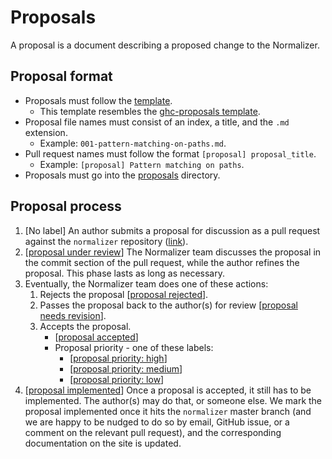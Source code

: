 # Proposals

A proposal is a document describing a proposed change to the Normalizer.

## Proposal format

- Proposals must follow the [template](./000-template.md).
  - This template resembles the [ghc-proposals template](https://github.com/ghc-proposals/ghc-proposals/blob/master/proposals/0000-template.md).
- Proposal file names must consist of an index, a title, and the `.md` extension.
  - Example: `001-pattern-matching-on-paths.md`.
- Pull request names must follow the format `[proposal] proposal_title`.
  - Example: `[proposal] Pattern matching on paths`.
- Proposals must go into the [proposals](./) directory.

## Proposal process

1. [No label] An author submits a proposal for discussion as a pull request against the `normalizer` repository ([link](https://github.com/objectionary/eo-phi-normalizer)).
1. [[proposal under review](https://github.com/objectionary/eo-phi-normalizer/labels/proposal%20under%20review)] The Normalizer team discusses the proposal in the commit section of the pull request, while the author refines the proposal. This phase lasts as long as necessary.
1. Eventually, the Normalizer team does one of these actions:
   1. Rejects the proposal [[proposal rejected](https://github.com/objectionary/eo-phi-normalizer/labels/proposal%20rejected)].
   1. Passes the proposal back to the author(s) for review [[proposal needs revision](https://github.com/objectionary/eo-phi-normalizer/labels/Proposal%20needs%20revision)].
   1. Accepts the proposal.
      - [[proposal accepted](https://github.com/objectionary/eo-phi-normalizer/labels/proposal%20accepted)]
      - Proposal priority - one of these labels:
        - [[proposal priority: high](https://github.com/objectionary/eo-phi-normalizer/labels/proposal%20priority%3A%20high)]
        - [[proposal priority: medium](https://github.com/objectionary/eo-phi-normalizer/labels/proposal%20priority%3A%20medium)]
        - [[proposal priority: low](https://github.com/objectionary/eo-phi-normalizer/labels/proposal%20priority%3A%20low)]
1. [[proposal implemented](https://github.com/objectionary/eo-phi-normalizer/labels/proposal%20implemented)] Once a proposal is accepted, it still has to be implemented. The author(s) may do that, or someone else. We mark the proposal implemented once it hits the `normalizer` master branch (and we are happy to be nudged to do so by email, GitHub issue, or a comment on the relevant pull request), and the corresponding documentation on the site is updated.
